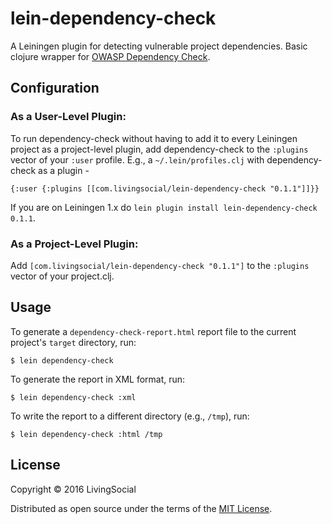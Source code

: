 # lein-dependency-check

A Leiningen plugin for detecting vulnerable project dependencies. Basic clojure wrapper for [OWASP Dependency Check](https://www.owasp.org/index.php/OWASP_Dependency_Check).

## Configuration

### As a User-Level Plugin:

To run dependency-check without having to add it to every Leiningen project as a project-level plugin,
add dependency-check to the `:plugins` vector of your `:user` profile. E.g., a `~/.lein/profiles.clj` with dependency-check as a plugin -
```
{:user {:plugins [[com.livingsocial/lein-dependency-check "0.1.1"]]}}
```

If you are on Leiningen 1.x do `lein plugin install lein-dependency-check 0.1.1`.

### As a Project-Level Plugin:

Add `[com.livingsocial/lein-dependency-check "0.1.1"]` to the `:plugins` vector of your project.clj.

## Usage
To generate a `dependency-check-report.html` report file to the current project's `target` directory, run:

    $ lein dependency-check

To generate the report in XML format, run:

    $ lein dependency-check :xml

To write the report to a different directory (e.g., `/tmp`), run:

    $ lein dependency-check :html /tmp

## License

Copyright © 2016 LivingSocial

Distributed as open source under the terms of the [MIT
License](http://opensource.org/licenses/MIT).

